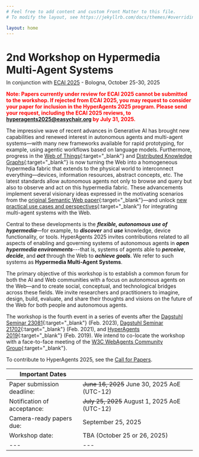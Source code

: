 ```yaml
---
# Feel free to add content and custom Front Matter to this file.
# To modify the layout, see https://jekyllrb.com/docs/themes/#overriding-theme-defaults

layout: home
---
```

<h1>2nd Workshop on Hypermedia Multi-Agent Systems</h1>

<div style="margin-top: -10px;">
	<p>In conjunction with <a href="https://ecai2025.org/" target="_blank">ECAI 2025</a> - Bologna, October 25-30, 2025</p>
</div>

<p style="color:red;"><strong>Note: Papers currently under review for ECAI 2025 cannot be submitted to the workshop. If rejected from ECAI 2025, you may request to consider your paper for inclusion in the HyperAgents 2025 program. Please send your request, including the ECAI 2025 reviews, to <a href="mailto:hyperagents2025@easychair.org">hyperagents2025@easychair.org</a> by July 31, 2025.</strong></p>

The impressive wave of recent advances in Generative AI has brought new capabilities and renewed interest in autonomous agents and multi-agent systems—with many new frameworks available for rapid prototyping, for example, using agentic workflows based on language models. Furthermore, progress in the [Web of Things](https://www.w3.org/WoT/wg/){:target="_blank"} and [Distributed Knowledge Graphs](https://cost-dkg.eu/){:target="_blank"} is now turning the Web into a homogeneous hypermedia fabric that extends to the physical world to interconnect everything—devices, information resources, abstract concepts, etc. The latest standards allow autonomous agents not only to browse and query but also to observe and act on this hypermedia fabric. These advancements implement several visionary ideas expressed in the motivating scenarios from the [original Semantic Web paper](https://doi.org/10.1145/3591366.3591376){:target="_blank"}—and unlock [new practical use cases and perspectives](https://dl.acm.org/doi/abs/10.5555/3306127.3331893){:target="_blank"} for integrating multi-agent systems with the Web.

Central to these developments is the _**flexible, autonomous use of hypermedia**_—for example, to _**discover**_ and _**use**_ knowledge, device functionality, or tools. HyperAgents 2025 invites contributions related to all aspects of enabling and governing systems of autonomous agents in _**open hypermedia environments**_---that is, systems of agents able to _**perceive**_, _**decide**_, and _**act**_ through the Web to _**achieve goals**_. We refer to such systems as **Hypermedia Multi-Agent Systems**.

The primary objective of this workshop is to establish a common forum for both the AI and Web communities with a focus on autonomous agents on the Web—and to create social, conceptual, and technological bridges across these fields. We invite researchers and practitioners to imagine, design, build, evaluate, and share their thoughts and visions on the future of the Web for both people and autonomous agents.

The workshop is the fourth event in a series of events after the [Dagstuhl Seminar 23081](https://www.dagstuhl.de/23081){:target="_blank"} (Feb. 2023), [Dagstuhl Seminar 21702](https://www.dagstuhl.de/21072){:target="_blank"} (Feb. 2021), and [HyperAgents 2019](http://www2019.hyperagents.org){:target="_blank"} (Feb. 2019). We intend to co-locate the workshop with a face-to-face meeting of the [W3C WebAgents Community Group](https://www.w3.org/community/webagents/){:target="_blank"}.


To contribute to HyperAgents 2025, see the [Call for Papers](cfp/).

<!-- The preliminary [workshop program](/program/) is now available. -->


| Important Dates ||
|---|---|
| Paper submission deadline: | ~~June 16, 2025~~ June 30, 2025 AoE (UTC-12) |
| Notification of acceptance: | ~~July 25, 2025~~ August 1, 2025 AoE (UTC-12) |
| Camera-ready papers due: | September 25, 2025 |
| Workshop date: | TBA (October 25 or 26, 2025) |
|---|---|